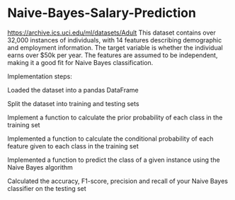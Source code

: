 # Naive-Bayes-Salary-Prediction

https://archive.ics.uci.edu/ml/datasets/Adult
This dataset contains over 32,000 instances of individuals, with 14 features describing demographic and employment information. The target variable is whether the individual earns over $50k per year. The features are assumed to be independent, making it a good fit for Naive Bayes classification.


Implementation steps:

Loaded the dataset into a pandas DataFrame

Split the dataset into training and testing sets

Implement a function to calculate the prior probability of each class in the training set

Implemented a function to calculate the conditional probability of each feature given to 
each class in the training set

Implemented a function to predict the class of a given instance using the Naive Bayes 
algorithm

Calculated the accuracy, F1-score, precision and recall of your Naive Bayes classifier on the 
testing set
